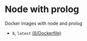 # Node with prolog

Docker images with node and prolog

- `8`, `latest` [(8/Dockerfile)](8/Dockerfile)
